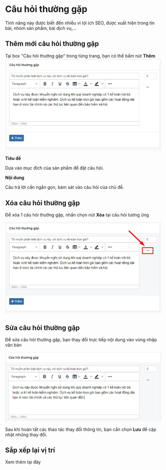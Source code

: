 # Câu hỏi thường gặp

Tính năng này được biết đến nhiều vì lợi ích SEO, được xuất hiện trong tin bài, nhóm sản phẩm, bài dịch vụ,...

## Thêm mới câu hỏi thường gặp

Tại box "Câu hỏi thường gặp" trong từng trang, bạn có thể bấm nút **Thêm**
![faq.jpg](img/faq.jpg)

**Tiêu đề**

Dựa vào mục đích của sản phẩm để đặt câu hỏi.

**Nội dung**

Câu trả lời cần ngắn gọn, bám sát vào câu hỏi của chủ đề.

## Xóa câu hỏi thường gặp

Để xóa 1 câu hỏi thường gặp, nhấn chọn nút **Xóa** tại câu hỏi tương ứng

![faq-1.jpg](img/faq-1.jpg)

## Sửa câu hỏi thường gặp

Để sửa câu hỏi thường gặp, bạn thay đổi trực tiếp nội dung vào vùng nhập văn bản

![faq-2.jpg](img/faq-2.jpg)

Sau khi hoàn tất các thao tác thay đổi thông tin, bạn cần chọn **Lưu** để cập nhật những thay đổi.

## Sắp xếp lại vị trí

Xem thêm tại đây
